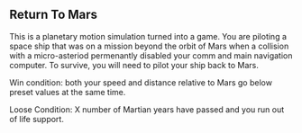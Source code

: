 ## Return To Mars

This is a planetary motion simulation turned into a game.  You are piloting a space ship that was on a mission beyond the orbit of Mars when a collision with a micro-asteriod permenantly disabled your comm and main navigation computer.  To survive, you will need to pilot your ship back to Mars.  

Win condition: both your speed and distance relative to Mars go below preset values at the same time.

Loose Condition: X number of Martian years have passed and you run out of life support.
